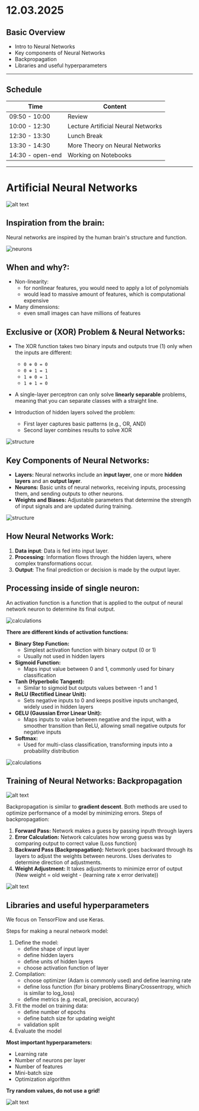 # 12.03.2025

##  __Basic Overview__

* Intro to Neural Networks
* Key components of Neural Networks
* Backpropagation
* Libraries and useful hyperparameters


---
##  __Schedule__

|Time|Content|
|---|---|
|09:50 - 10:00|Review|
|10:00 - 12:30|Lecture Artificial Neural Networks|
|12:30 - 13:30|Lunch Break|
|13:30 - 14:30|More Theory on Neural Networks| 
|14:30 - open-end|Working on Notebooks|

---

# Artificial Neural Networks

![alt text](images/neural_networks.jpg)

## **Inspiration from the brain:**

Neural networks are inspired by the human brain's structure and function.

![neurons](https://news.harvard.edu/gazette/wp-content/uploads/2020/12/iStock-neurons_2500.jpg)

## **When and why?**:

- Non-linearity:
    - for nonlinear features, you would need to apply a lot of polynomials
    - would lead to massive amount of features, which is computational expensive
- Many dimensions:
    - even small images can have millions of features

## **Exclusive or (XOR) Problem & Neural Networks:**

- The XOR function takes two binary inputs and outputs true (1) only when the inputs are different:

    - `0 ⊕ 0 = 0`
    - `0 ⊕ 1 = 1`
    - `1 ⊕ 0 = 1`
    - `1 ⊕ 1 = 0`

- A single-layer perceptron can only solve **linearly separable** problems, meaning that you can separate classes with a straight line. 
- Introduction of hidden layers solved the problem:
    - First layer captures basic patterns (e.g., OR, AND)
    - Second layer combines results to solve XOR

![structure](https://neuefische.github.io/nf-ds-onl-en-2701-book/images/neural_networks/xor_mlp.png)

## **Key Components of Neural Networks:**

- **Layers:** Neural networks include an **input layer**, one or more **hidden layers** and an **output layer**. 
- **Neurons:** Basic units of neural networks, receiving inputs, processing them, and sending outputs to other neurons.
- **Weights and Biases:** Adjustable parameters that determine the strength of input signals and are updated during training.

![structure](https://res.cloudinary.com/dry8rzbyx/image/fetch/s--mjT0xmjH--/f_auto/q_auto/c_scale,w_1536/https://www.knime.com/sites/default/files/public/3-intro-deep-neural-networks.png)

## **How Neural Networks Work:**

1. **Data input**: Data is fed into input layer.
2. **Processing**: Information flows through the hidden layers, where complex transformations occur.
3. **Output**: The final prediction or decision is made by the output layer.

## **Processing inside of single neuron**:

An activation function is a function that is applied to the output of neural network neuron to determine its final output.

![calculations](https://framerusercontent.com/images/KzxWDG49NJLLUUwcU8iFKtoqTI.jpg)

**There are different kinds of activation functions:**
- **Binary Step Function:**
    - Simplest activation function with binary output (0 or 1)
    - Usually not used in hidden layers
- **Sigmoid Function:**
    - Maps input value between 0 and 1, commonly used for binary classification
- **Tanh (Hyperbolic Tangent):**
    - Similar to sigmoid but outputs values between -1 and 1
- **ReLU (Rectified Linear Unit):** 
    - Sets negative inputs to 0 and keeps positive inputs unchanged, widely used in hidden layers
- **GELU (Gaussian Error Linear Unit):**
    - Maps inputs to value between negative and the input, with a smoother transition than ReLU, allowing small negative outputs for negative inputs
- **Softmax:** 
    - Used for multi-class classification, transforming inputs into a probability distribution

![calculations](https://i0.wp.com/sefiks.com/wp-content/uploads/2020/02/sample-activation-functions-square.png?fit=1372%2C1080&ssl=1)

## **Training of Neural Networks: Backpropagation**

![alt text](images/backpropagation.webp)

Backpropagation is similar to **gradient descent**. Both methods are used to optimize performance of a model by minimizing errors. Steps of backpropagation:
1. **Forward Pass:** Network makes a guess by passing inputh through layers 
2. **Error Calculation:** Network calculates how wrong guess was by comparing output to correct value (Loss function)
3. **Backward Pass (Backpropagation):** Network goes backward through its layers to adjust the weights between neurons. Uses derivates to determine direction of adjustments.
4. **Weight Adjustment:** It takes adjustments to minimize error of output (New weight = old weight - (learning rate x error derivate))

![alt text](images/Backpropagation_overview.png)


## **Libraries and useful hyperparameters**

We focus on TensorFlow and use Keras.

Steps for making a neural network model:
1. Define the model:
    - define shape of input layer 
    - define hidden layers
    - define units of hidden layers
    - choose activation function of layer
2. Compilation:
    - choose optimizer (Adam is commonly used) and define learning rate
    - define loss function (for binary problems BinaryCrossentropy, which is similar to log_loss)
    - define metrics (e.g. recall, precision, accuracy)
3. Fit the model on training data:
    - define number of epochs
    - define batch size for updating weight
    - validation split
4. Evaluate the model

**Most important hyperparameters:**
- Learning rate
- Number of neurons per layer
- Number of features
- Mini-batch size
- Optimization algorithm

**Try random values, do not use a grid!**

![alt text](images/students_neural_network.webp)
